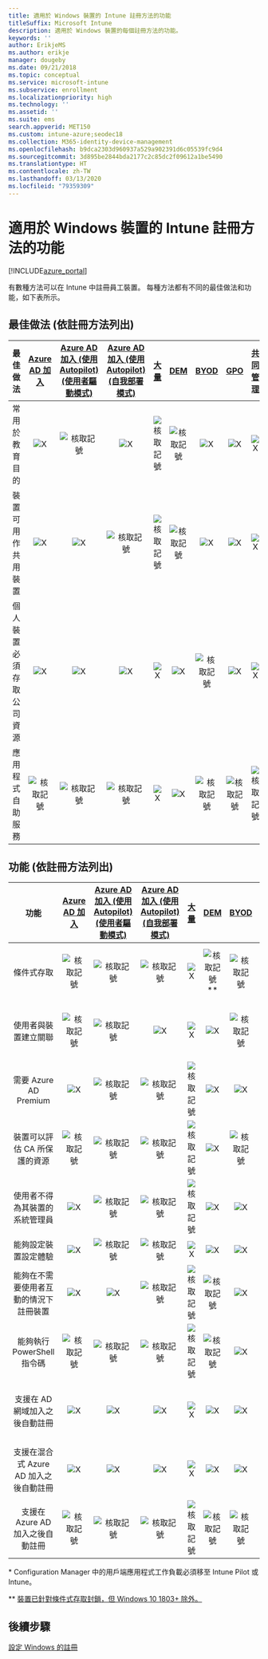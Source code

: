 ```yaml
---
title: 適用於 Windows 裝置的 Intune 註冊方法的功能
titleSuffix: Microsoft Intune
description: 適用於 Windows 裝置的每個註冊方法的功能。
keywords: ''
author: ErikjeMS
ms.author: erikje
manager: dougeby
ms.date: 09/21/2018
ms.topic: conceptual
ms.service: microsoft-intune
ms.subservice: enrollment
ms.localizationpriority: high
ms.technology: ''
ms.assetid: ''
ms.suite: ems
search.appverid: MET150
ms.custom: intune-azure;seodec18
ms.collection: M365-identity-device-management
ms.openlocfilehash: b9dca2303d960937a529a902391d6c05539fc9d4
ms.sourcegitcommit: 3d895be2844bda2177c2c85dc2f09612a1be5490
ms.translationtype: HT
ms.contentlocale: zh-TW
ms.lasthandoff: 03/13/2020
ms.locfileid: "79359309"
---
```

# <a name="intune-enrollment-method-capabilities-for-windows-devices"></a>適用於 Windows 裝置的 Intune 註冊方法的功能
[!INCLUDE[azure_portal](../includes/azure_portal.md)]

有數種方法可以在 Intune 中註冊員工裝置。 每種方法都有不同的最佳做法和功能，如下表所示。

## <a name="best-practices-by-enrollment-method"></a>最佳做法 (依註冊方法列出)
| **最佳做法** | **[Azure AD 加入](windows-enroll.md#enable-windows-10-automatic-enrollment)**|**[Azure AD 加入 (使用 Autopilot) (使用者驅動模式)](enrollment-autopilot.md)** |**[Azure AD 加入 (使用 Autopilot) (自我部署模式)](enrollment-autopilot.md)** |**[大量](windows-bulk-enroll.md)**|**[DEM](device-enrollment-manager-enroll.md)** | **[BYOD](device-enrollment.md#bring-your-own-device)** | **[GPO](https://docs.microsoft.com/windows/client-management/mdm/enroll-a-windows-10-device-automatically-using-group-policy)** | **[共同管理](https://docs.microsoft.com/configmgr/core/clients/manage/co-management-overview)** |
|:---:|:---:|:---:|:---:|:---:|:---:|:---:|:---:|:---:|
|常用於教育目的|![X](./media/enrollment-method-capab/xmark.png)|![核取記號](./media/enrollment-method-capab/checkmark.png)|![X](./media/enrollment-method-capab/xmark.png)|![核取記號](./media/enrollment-method-capab/checkmark.png)|![核取記號](./media/enrollment-method-capab/checkmark.png)|![X](./media/enrollment-method-capab/xmark.png)|![X](./media/enrollment-method-capab/xmark.png)|![X](./media/enrollment-method-capab/xmark.png)|
|裝置可用作共用裝置|![X](./media/enrollment-method-capab/xmark.png)|![X](./media/enrollment-method-capab/xmark.png)|![核取記號](./media/enrollment-method-capab/checkmark.png)|![核取記號](./media/enrollment-method-capab/checkmark.png)|![核取記號](./media/enrollment-method-capab/checkmark.png)|![X](./media/enrollment-method-capab/xmark.png)|![X](./media/enrollment-method-capab/xmark.png)|![X](./media/enrollment-method-capab/xmark.png)|
|個人裝置必須存取公司資源|![X](./media/enrollment-method-capab/xmark.png)|![X](./media/enrollment-method-capab/xmark.png)|![X](./media/enrollment-method-capab/xmark.png)|![X](./media/enrollment-method-capab/xmark.png)|![X](./media/enrollment-method-capab/xmark.png)|![核取記號](./media/enrollment-method-capab/checkmark.png)|![X](./media/enrollment-method-capab/xmark.png)|![X](./media/enrollment-method-capab/xmark.png)|
|應用程式自助服務|![核取記號](./media/enrollment-method-capab/checkmark.png)|![核取記號](./media/enrollment-method-capab/checkmark.png)|![核取記號](./media/enrollment-method-capab/checkmark.png)|![X](./media/enrollment-method-capab/xmark.png)|![X](./media/enrollment-method-capab/xmark.png)|![核取記號](./media/enrollment-method-capab/checkmark.png)|![核取記號](./media/enrollment-method-capab/checkmark.png)|![核取記號](./media/enrollment-method-capab/checkmark.png)|

## <a name="capabilities-by-enrollment-method"></a>功能 (依註冊方法列出)

| **功能** | **[Azure AD 加入](windows-enroll.md#enable-windows-10-automatic-enrollment)**|**[Azure AD 加入 (使用 Autopilot) (使用者驅動模式)](enrollment-autopilot.md)** |**[Azure AD 加入 (使用 Autopilot) (自我部署模式)](enrollment-autopilot.md)** |**[大量](windows-bulk-enroll.md)**|**[DEM](device-enrollment-manager-enroll.md)** | **[BYOD](device-enrollment.md#bring-your-own-device)** | **[GPO](https://docs.microsoft.com/windows/client-management/mdm/enroll-a-windows-10-device-automatically-using-group-policy)** | **[共同管理](https://docs.microsoft.com/configmgr/core/clients/manage/co-management-overview)** |
|:---:|:---:|:---:|:---:|:---:|:---:|:---:|:---:|:---:|
|條件式存取                                      |![核取記號](./media/enrollment-method-capab/checkmark.png)|![核取記號](./media/enrollment-method-capab/checkmark.png)|![核取記號](./media/enrollment-method-capab/checkmark.png)|![X](./media/enrollment-method-capab/xmark.png)|![核取記號](./media/enrollment-method-capab/checkmark.png)\*\*|![核取記號](./media/enrollment-method-capab/checkmark.png)|![核取記號](./media/enrollment-method-capab/checkmark.png)|![核取記號](./media/enrollment-method-capab/checkmark.png)|
|使用者與裝置建立關聯                    |![核取記號](./media/enrollment-method-capab/checkmark.png)|![核取記號](./media/enrollment-method-capab/checkmark.png)|![X](./media/enrollment-method-capab/xmark.png)|![X](./media/enrollment-method-capab/xmark.png)|![X](./media/enrollment-method-capab/xmark.png)|![核取記號](./media/enrollment-method-capab/checkmark.png)|![核取記號](./media/enrollment-method-capab/checkmark.png)|![核取記號](./media/enrollment-method-capab/checkmark.png)|
|需要 Azure AD Premium                               |![X](./media/enrollment-method-capab/xmark.png)|![核取記號](./media/enrollment-method-capab/checkmark.png)|![核取記號](./media/enrollment-method-capab/checkmark.png)|![核取記號](./media/enrollment-method-capab/checkmark.png)|![X](./media/enrollment-method-capab/xmark.png)|![X](./media/enrollment-method-capab/xmark.png)|![核取記號](./media/enrollment-method-capab/checkmark.png)|![核取記號](./media/enrollment-method-capab/checkmark.png)|
|裝置可以評估 CA 所保護的資源             |![核取記號](./media/enrollment-method-capab/checkmark.png)|![核取記號](./media/enrollment-method-capab/checkmark.png)|![核取記號](./media/enrollment-method-capab/checkmark.png)|![核取記號](./media/enrollment-method-capab/checkmark.png)|![X](./media/enrollment-method-capab/xmark.png)|![核取記號](./media/enrollment-method-capab/checkmark.png)|![核取記號](./media/enrollment-method-capab/checkmark.png)|![核取記號](./media/enrollment-method-capab/checkmark.png)|
|使用者不得為其裝置的系統管理員               |![X](./media/enrollment-method-capab/xmark.png)|![核取記號](./media/enrollment-method-capab/checkmark.png)|![核取記號](./media/enrollment-method-capab/checkmark.png)|![核取記號](./media/enrollment-method-capab/checkmark.png)|![X](./media/enrollment-method-capab/xmark.png)|![X](./media/enrollment-method-capab/xmark.png)|![X](./media/enrollment-method-capab/xmark.png)|![X](./media/enrollment-method-capab/xmark.png)|
|能夠設定裝置設定體驗        |![X](./media/enrollment-method-capab/xmark.png)|![核取記號](./media/enrollment-method-capab/checkmark.png)|![核取記號](./media/enrollment-method-capab/checkmark.png)|![X](./media/enrollment-method-capab/xmark.png)|![X](./media/enrollment-method-capab/xmark.png)|![X](./media/enrollment-method-capab/xmark.png)|![X](./media/enrollment-method-capab/xmark.png)|![X](./media/enrollment-method-capab/xmark.png)|
|能夠在不需要使用者互動的情況下註冊裝置      |![X](./media/enrollment-method-capab/xmark.png)|![X](./media/enrollment-method-capab/xmark.png)|![核取記號](./media/enrollment-method-capab/checkmark.png)|![核取記號](./media/enrollment-method-capab/checkmark.png)|![核取記號](./media/enrollment-method-capab/checkmark.png)|![X](./media/enrollment-method-capab/xmark.png)|![核取記號](./media/enrollment-method-capab/checkmark.png)|![核取記號](./media/enrollment-method-capab/checkmark.png)|
|能夠執行 PowerShell 指令碼                       |![核取記號](./media/enrollment-method-capab/checkmark.png)|![核取記號](./media/enrollment-method-capab/checkmark.png)|![核取記號](./media/enrollment-method-capab/checkmark.png)|![核取記號](./media/enrollment-method-capab/checkmark.png)|![核取記號](./media/enrollment-method-capab/checkmark.png)|![X](./media/enrollment-method-capab/xmark.png)|![X](./media/enrollment-method-capab/xmark.png)|![X](./media/enrollment-method-capab/checkmark.png)\*| 
|支援在 AD 網域加入之後自動註冊      |![X](./media/enrollment-method-capab/xmark.png)|![X](./media/enrollment-method-capab/xmark.png)|![X](./media/enrollment-method-capab/xmark.png)|![X](./media/enrollment-method-capab/xmark.png)|![X](./media/enrollment-method-capab/xmark.png)|![X](./media/enrollment-method-capab/xmark.png)|![核取記號](./media/enrollment-method-capab/checkmark.png)|![核取記號](./media/enrollment-method-capab/checkmark.png)|
|支援在混合式 Azure AD 加入之後自動註冊|![X](./media/enrollment-method-capab/xmark.png)|![X](./media/enrollment-method-capab/xmark.png)|![X](./media/enrollment-method-capab/xmark.png)|![X](./media/enrollment-method-capab/xmark.png)|![X](./media/enrollment-method-capab/xmark.png)|![X](./media/enrollment-method-capab/xmark.png)|![核取記號](./media/enrollment-method-capab/checkmark.png)|![核取記號](./media/enrollment-method-capab/checkmark.png)|
|支援在 Azure AD 加入之後自動註冊       |![核取記號](./media/enrollment-method-capab/checkmark.png)|![核取記號](./media/enrollment-method-capab/checkmark.png)|![核取記號](./media/enrollment-method-capab/checkmark.png)|![核取記號](./media/enrollment-method-capab/checkmark.png)|![核取記號](./media/enrollment-method-capab/checkmark.png)|![核取記號](./media/enrollment-method-capab/checkmark.png)|![X](./media/enrollment-method-capab/xmark.png)|![X](./media/enrollment-method-capab/xmark.png)|

\* Configuration Manager 中的用戶端應用程式工作負載必須移至 Intune Pilot 或 Intune。

\** [裝置已針對條件式存取封鎖，但 Windows 10 1803+ 除外。](device-enrollment-manager-enroll.md)

## <a name="next-steps"></a>後續步驟

[設定 Windows 的註冊](windows-enroll.md)

